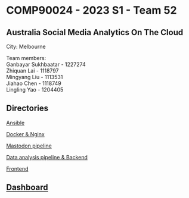 # COMP90024 - 2023 S1 - Team 52
## Australia Social Media Analytics On The Cloud

City: Melbourne

Team members:                       
    Ganbayar Sukhbaatar     - 1227274   
    Zhiquan Lai             - 1118797           
    Mingyang Liu            - 1113531          
    Jiahao Chen             - 1118749           
    Lingling Yao            - 1204405          


## Directories
[Ansible](ansible)

[Docker & Nginx](DockerAndNginx)

[Mastodon pipeline](mastdon-data)

[Data analysis pipeline & Backend](Data_Analysis)

[Frontend](web-app)


## [Dashboard](http://172.26.135.213/admin/dashboard)
